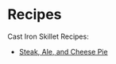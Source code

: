 # Recipes

Cast Iron Skillet Recipes:

- [Steak, Ale, and Cheese Pie](recipes/steak_ale_cheese_pie.md)
